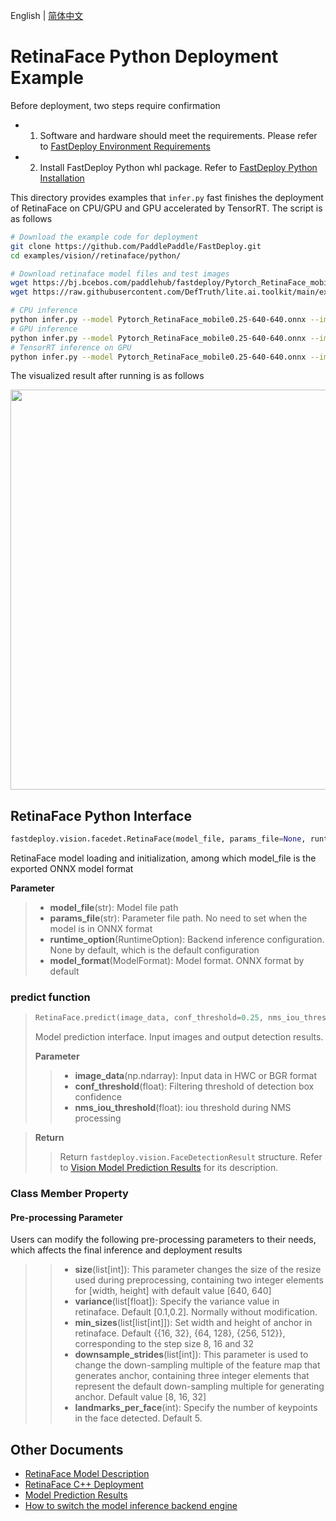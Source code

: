 English | [简体中文](README_CN.md)
# RetinaFace Python Deployment Example

Before deployment, two steps require confirmation

- 1. Software and hardware should meet the requirements. Please refer to [FastDeploy  Environment Requirements](../../../../../docs/cn/build_and_install/download_prebuilt_libraries.md)  
- 2. Install FastDeploy Python whl package. Refer to [FastDeploy Python Installation](../../../../../docs/cn/build_and_install/download_prebuilt_libraries.md)

This directory provides examples that `infer.py` fast finishes the deployment of RetinaFace on CPU/GPU and GPU accelerated by TensorRT. The script is as follows

```bash
# Download the example code for deployment
git clone https://github.com/PaddlePaddle/FastDeploy.git
cd examples/vision//retinaface/python/

# Download retinaface model files and test images
wget https://bj.bcebos.com/paddlehub/fastdeploy/Pytorch_RetinaFace_mobile0.25-640-640.onnx
wget https://raw.githubusercontent.com/DefTruth/lite.ai.toolkit/main/examples/lite/resources/test_lite_face_detector_3.jpg

# CPU inference
python infer.py --model Pytorch_RetinaFace_mobile0.25-640-640.onnx --image test_lite_face_detector_3.jpg --device cpu
# GPU inference
python infer.py --model Pytorch_RetinaFace_mobile0.25-640-640.onnx --image test_lite_face_detector_3.jpg --device gpu
# TensorRT inference on GPU 
python infer.py --model Pytorch_RetinaFace_mobile0.25-640-640.onnx --image test_lite_face_detector_3.jpg --device gpu --use_trt True
```

The visualized result after running is as follows

<img width="640" src="https://user-images.githubusercontent.com/67993288/184301763-1b950047-c17f-4819-b175-c743b699c3b1.jpg">

## RetinaFace Python Interface 

```python
fastdeploy.vision.facedet.RetinaFace(model_file, params_file=None, runtime_option=None, model_format=ModelFormat.ONNX)
```

RetinaFace model loading and initialization, among which model_file is the exported ONNX model format

**Parameter**

> * **model_file**(str): Model file path 
> * **params_file**(str): Parameter file path. No need to set when the model is in ONNX format
> * **runtime_option**(RuntimeOption): Backend inference configuration. None by default, which is the default configuration
> * **model_format**(ModelFormat): Model format. ONNX format by default

### predict function

> ```python
> RetinaFace.predict(image_data, conf_threshold=0.25, nms_iou_threshold=0.5)
> ```
>
> Model prediction interface. Input images and output detection results.
>
> **Parameter**
>
> > * **image_data**(np.ndarray): Input data in HWC or BGR format
> > * **conf_threshold**(float): Filtering threshold of detection box confidence
> > * **nms_iou_threshold**(float): iou threshold during NMS processing

> **Return**
>
> > Return `fastdeploy.vision.FaceDetectionResult` structure. Refer to [Vision Model Prediction Results](../../../../../docs/api/vision_results/) for its description.

### Class Member Property
#### Pre-processing Parameter
Users can modify the following pre-processing parameters to their needs, which affects the final inference and deployment results

> > * **size**(list[int]): This parameter changes the size of the resize used during preprocessing, containing two integer elements for [width, height] with default value [640, 640]
> > * **variance**(list[float]): Specify the variance value in retinaface. Default [0.1,0.2]. Normally without modification.
> > * **min_sizes**(list[list[int]]): Set width and height of anchor in retinaface. Default {{16, 32}, {64, 128}, {256, 512}}, corresponding to the step size 8, 16 and 32
> > * **downsample_strides**(list[int]): This parameter is used to change the down-sampling multiple of the feature map that generates anchor, containing three integer elements that represent the default down-sampling multiple for generating anchor. Default value [8, 16, 32]
> > * **landmarks_per_face**(int): Specify the number of keypoints in the face detected. Default 5.



## Other Documents

- [RetinaFace Model Description](..)
- [RetinaFace C++ Deployment](../cpp)
- [Model Prediction Results](../../../../../docs/api/vision_results/)
- [How to switch the model inference backend engine](../../../../../docs/cn/faq/how_to_change_backend.md)
